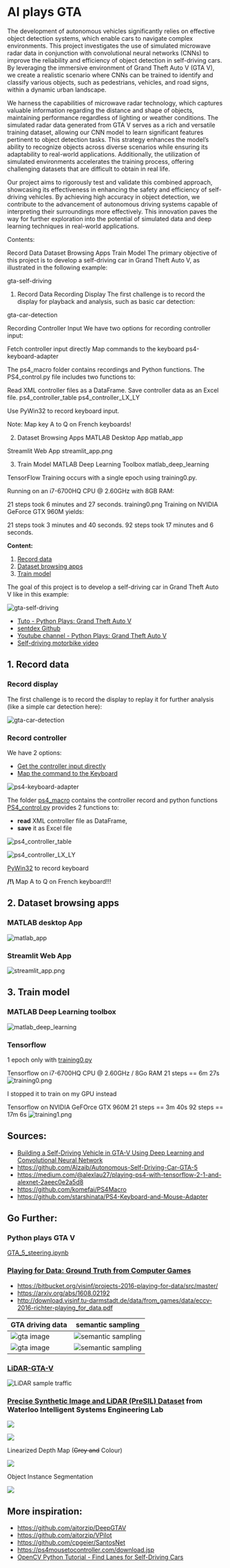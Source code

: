 # AI plays GTA
The development of autonomous vehicles significantly relies on effective object detection systems, which enable cars to navigate complex environments. This project investigates the use of simulated microwave radar data in conjunction with convolutional neural networks (CNNs) to improve the reliability and efficiency of object detection in self-driving cars. By leveraging the immersive environment of Grand Theft Auto V (GTA V), we create a realistic scenario where CNNs can be trained to identify and classify various objects, such as pedestrians, vehicles, and road signs, within a dynamic urban landscape.

We harness the capabilities of microwave radar technology, which captures valuable information regarding the distance and shape of objects, maintaining performance regardless of lighting or weather conditions. The simulated radar data generated from GTA V serves as a rich and versatile training dataset, allowing our CNN model to learn significant features pertinent to object detection tasks. This strategy enhances the model’s ability to recognize objects across diverse scenarios while ensuring its adaptability to real-world applications. Additionally, the utilization of simulated environments accelerates the training process, offering challenging datasets that are difficult to obtain in real life.

Our project aims to rigorously test and validate this combined approach, showcasing its effectiveness in enhancing the safety and efficiency of self-driving vehicles. By achieving high accuracy in object detection, we contribute to the advancement of autonomous driving systems capable of interpreting their surroundings more effectively. This innovation paves the way for further exploration into the potential of simulated data and deep learning techniques in real-world applications.

Contents:

Record Data
Dataset Browsing Apps
Train Model
The primary objective of this project is to develop a self-driving car in Grand Theft Auto V, as illustrated in the following example:

gta-self-driving

1. <a name="data"></a>Record Data
Recording Display
The first challenge is to record the display for playback and analysis, such as basic car detection:

gta-car-detection

Recording Controller Input
We have two options for recording controller input:

Fetch controller input directly
Map commands to the keyboard
ps4-keyboard-adapter

The ps4_macro folder contains recordings and Python functions. The PS4_control.py file includes two functions to:

Read XML controller files as a DataFrame.
Save controller data as an Excel file.
ps4_controller_table
ps4_controller_LX_LY

Use PyWin32 to record keyboard input.

Note: Map key A to Q on French keyboards!

2. <a name="apps"></a>Dataset Browsing Apps
MATLAB Desktop App
matlab_app

Streamlit Web App
streamlit_app.png

3. <a name="train"></a>Train Model
MATLAB Deep Learning Toolbox
matlab_deep_learning

TensorFlow
Training occurs with a single epoch using training0.py.

Running on an i7-6700HQ CPU @ 2.60GHz with 8GB RAM:

21 steps took 6 minutes and 27 seconds.
training0.png
Training on NVIDIA GeForce GTX 960M yields:

21 steps took 3 minutes and 40 seconds.
92 steps took 17 minutes and 6 seconds.

**Content:**
1. [Record data](#data)
2. [Dataset browsing apps](#apps)
3. [Train model](#train)


The goal of this project is to develop a self-driving car in Grand Theft Auto V like in this example:

![gta-self-driving](img/gta-self-driving.gif)

* [Tuto - Python Plays: Grand Theft Auto V](https://pythonprogramming.net/more-interesting-self-driving-python-plays-gta-v/)
* [sentdex Github](https://github.com/sentdex/pygta5/)
* [Youtube channel - Python Plays: Grand Theft Auto V](https://www.youtube.com/playlist?list=PLQVvvaa0QuDeETZEOy4VdocT7TOjfSA8a)
* [Self-driving motorbike video](https://youtu.be/nWJZ4w0HKz8?t=810)

## 1. <a name="data"></a>Record data

### Record display

The first challenge is to record the display to replay it for further analysis (like a simple car detection here):

![gta-car-detection](img/gta-videoPlayer-full-view.gif)



### Record controller

We have 2 options:
* [Get the controller input directly](https://github.com/komefai/PS4Macro)
* [Map the command to the Keyboard](https://github.com/starshinata/PS4-Keyboard-and-Mouse-Adapter)


![ps4-keyboard-adapter](img/ps4-keyboard-adapter.png)

The folder [ps4_macro](ps4_macro) contains the controller record and python functions
[PS4_control.py](ps4_macro/PS4_control.py) provides 2 functions to: 
* **read** XML controller file as DataFrame, 
* **save** it as Excel file

![ps4_controller_table](img/ps4_controller_table.png)

![ps4_controller_LX_LY](img/ps4_controller_LX_LY.png)

[PyWin32](https://pypi.org/project/pywin32/) to record keyboard

**/!\\** Map A to Q on French keyboard!!!


## 2. <a name="apps"></a>Dataset browsing apps

### MATLAB desktop App
![matlab_app](matlab/training_data_images/image_2.png)

### Streamlit Web App
![streamlit_app.png](img/streamlit_app.png)


## 3. <a name="train"></a>Train model 

### MATLAB Deep Learning toolbox

![matlab_deep_learning](matlab/training_data_images/image_3.png)

### Tensorflow

1 epoch only with [training0.py](2_train_model/training0.py)

Tensorflow on i7-6700HQ CPU @ 2.60GHz / 8Go RAM
21 steps == 6m 27s
![training0.png](img/training0.png)

I stopped it to train on my GPU instead

Tensorflow on NVIDIA GeFOrce GTX 960M
21 steps == 3m 40s
92 steps == 17m 6s
![training1.png](img/training1.png)

## Sources: 
* [Building a Self-Driving Vehicle in GTA-V Using Deep Learning and Convolutional Neural Network](https://medium.com/@alzaibnasiruddin/building-a-self-driving-vehicle-in-gta-v-using-deep-learning-and-convolutional-neural-network-696b38b4c81e)
* https://github.com/Alzaib/Autonomous-Self-Driving-Car-GTA-5
* https://medium.com/@alexlau27/playing-ps4-with-tensorflow-2-1-and-alexnet-2aeec0e2a5d8
* https://github.com/komefai/PS4Macro
* https://github.com/starshinata/PS4-Keyboard-and-Mouse-Adapter

## Go Further:

### Python plays GTA V

[GTA_5_steering.ipynb](Autonomous-Self-Driving-Car-GTA-5/GTA_5_steering.ipynb)

### [Playing for Data: Ground Truth from Computer Games](https://download.visinf.tu-darmstadt.de/data/from_games/index.html)
* https://bitbucket.org/visinf/projects-2016-playing-for-data/src/master/
* https://arxiv.org/abs/1608.02192
* http://download.visinf.tu-darmstadt.de/data/from_games/data/eccv-2016-richter-playing_for_data.pdf

| GTA driving data                  | semantic sampling                         | 
| ----------------------------------|:-----------------------------------------:|
| ![gta image](img/17086_image.png) | ![semantic sampling](img/17086_label.png) |
| ![gta image](img/16116_image.png) | ![semantic sampling](img/16116_label.png) |

### [LiDAR-GTA-V](https://github.com/UsmanJafri/LiDAR-GTA-V)
![LiDAR sample traffic](https://github.com/slevin48/LiDAR-GTA-V/raw/master/samples/LiDAR%20Sample%20-%20Traffic.png)

### [Precise Synthetic Image and LiDAR (PreSIL) Dataset](https://uwaterloo.ca/waterloo-intelligent-systems-engineering-lab/projects/precise-synthetic-image-and-lidar-presil-dataset-autonomous) from Waterloo Intelligent Systems Engineering Lab

![](https://uwaterloo.ca/waterloo-intelligent-systems-engineering-lab/sites/ca.waterloo-intelligent-systems-engineering-lab/files/resize/uploads/images/000342-500x281.png)

![](https://uwaterloo.ca/waterloo-intelligent-systems-engineering-lab/sites/ca.waterloo-intelligent-systems-engineering-lab/files/resize/uploads/images/342-pc-500x285.png)

Linearized Depth Map (~~Grey and~~ Colour)

![](https://uwaterloo.ca/waterloo-intelligent-systems-engineering-lab/sites/ca.waterloo-intelligent-systems-engineering-lab/files/resize/uploads/images/342-depth-color-500x281.png)

Object Instance Segmentation

![](https://uwaterloo.ca/waterloo-intelligent-systems-engineering-lab/sites/ca.waterloo-intelligent-systems-engineering-lab/files/resize/uploads/images/342-segimg-500x281.png)

## More inspiration:

* https://github.com/aitorzip/DeepGTAV
* https://github.com/aitorzip/VPilot
* https://github.com/cpgeier/SantosNet
* https://ps4mousetocontroller.com/download.jsp
* [OpenCV Python Tutorial - Find Lanes for Self-Driving Cars](https://www.youtube.com/watch?v=eLTLtUVuuy4&ab_channel=ProgrammingKnowledge)
